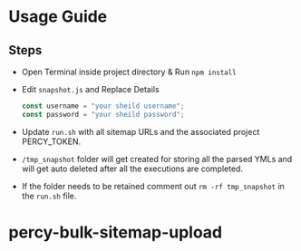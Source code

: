 # Usage Guide

## Steps

- Open Terminal inside project directory & Run ``` npm install ```
- Edit `snapshot.js` and Replace Details

    ```js
    const username = "your sheild username";
    const password = "your sheild password";
    ```
- Update `run.sh` with all sitemap URLs and the associated project PERCY_TOKEN.
- `/tmp_snapshot` folder will get created for storing all the parsed YMLs and will get auto deleted after all the executions are completed.
- If the folder needs to be retained comment out `rm -rf tmp_snapshot` in the `run.sh` file.
# percy-bulk-sitemap-upload
